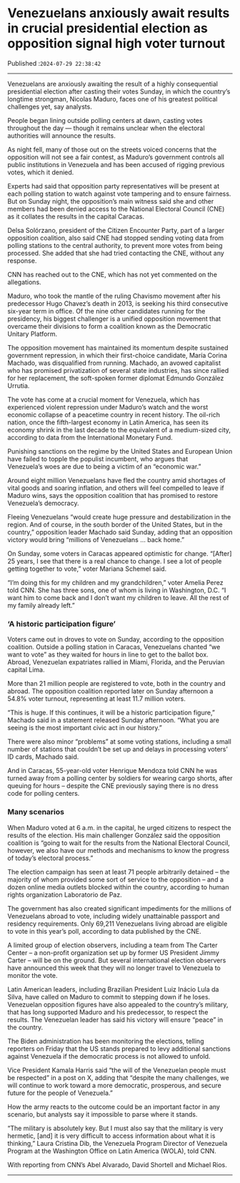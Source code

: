 # Venezuelans anxiously await results in crucial presidential election as opposition signal high voter turnout

Published :`2024-07-29 22:38:42`

---

Venezuelans are anxiously awaiting the result of a highly consequential presidential election after casting their votes Sunday, in which the country’s longtime strongman, Nicolas Maduro, faces one of his greatest political challenges yet, say analysts.

People began lining outside polling centers at dawn, casting votes throughout the day — though it remains unclear when the electoral authorities will announce the results.

As night fell, many of those out on the streets voiced concerns that the opposition will not see a fair contest, as Maduro’s government controls all public institutions in Venezuela and has been accused of rigging previous votes, which it denied.

Experts had said that opposition party representatives will be present at each polling station to watch against vote tampering and to ensure fairness. But on Sunday night, the opposition’s main witness said she and other members had been denied access to the National Electoral Council (CNE) as it collates the results in the capital Caracas.

Delsa Solórzano, president of the Citizen Encounter Party, part of a larger opposition coalition, also said CNE had stopped sending voting data from polling stations to the central authority, to prevent more votes from being processed. She added that she had tried contacting the CNE, without any response.

CNN has reached out to the CNE, which has not yet commented on the allegations.

Maduro, who took the mantle of the ruling Chavismo movement after his predecessor Hugo Chavez’s death in 2013, is seeking his third consecutive six-year term in office. Of the nine other candidates running for the presidency, his biggest challenger is a unified opposition movement that overcame their divisions to form a coalition known as the Democratic Unitary Platform.

The opposition movement has maintained its momentum despite sustained government repression, in which their first-choice candidate, María Corina Machado, was disqualified from running. Machado, an avowed capitalist who has promised privatization of several state industries, has since rallied for her replacement, the soft-spoken former diplomat Edmundo González Urrutia.

The vote has come at a crucial moment for Venezuela, which has experienced violent repression under Maduro’s watch and the worst economic collapse of a peacetime country in recent history. The oil-rich nation, once the fifth-largest economy in Latin America, has seen its economy shrink in the last decade to the equivalent of a medium-sized city, according to data from the International Monetary Fund.

Punishing sanctions on the regime by the United States and European Union have failed to topple the populist incumbent, who argues that Venezuela’s woes are due to being a victim of an “economic war.”

Around eight million Venezuelans have fled the country amid shortages of vital goods and soaring inflation, and others will feel compelled to leave if Maduro wins, says the opposition coalition that has promised to restore Venezuela’s democracy.

Fleeing Venezuelans “would create huge pressure and destabilization in the region. And of course, in the south border of the United States, but in the country,” opposition leader Machado said Sunday, adding that an opposition victory would bring “millions of Venezuelans … back home.”

On Sunday, some voters in Caracas appeared optimistic for change. “[After] 25 years, I see that there is a real chance to change. I see a lot of people getting together to vote,” voter Mariana Schemel said.

“I’m doing this for my children and my grandchildren,” voter Amelia Perez told CNN. She has three sons, one of whom is living in Washington, D.C. “I want him to come back and I don’t want my children to leave. All the rest of my family already left.”

### ‘A historic participation figure’

Voters came out in droves to vote on Sunday, according to the opposition coalition. Outside a polling station in Caracas, Venezuelans chanted “we want to vote” as they waited for hours in line to get to the ballot box. Abroad, Venezuelan expatriates rallied in Miami, Florida, and the Peruvian capital Lima.

More than 21 million people are registered to vote, both in the country and abroad. The opposition coalition reported later on Sunday afternoon a 54.8% voter turnout, representing at least 11.7 million voters.

“This is huge. If this continues, it will be a historic participation figure,” Machado said in a statement released Sunday afternoon. “What you are seeing is the most important civic act in our history.”

There were also minor “problems” at some voting stations, including a small number of stations that couldn’t be set up and delays in processing voters’ ID cards, Machado said.

And in Caracas, 55-year-old voter Henrique Mendoza told CNN he was turned away from a polling center by soldiers for wearing cargo shorts, after queuing for hours – despite the CNE previously saying there is no dress code for polling centers.

### Many scenarios

When Maduro voted at 6 a.m. in the capital, he urged citizens to respect the results of the election. His main challenger González said the opposition coalition is “going to wait for the results from the National Electoral Council, however, we also have our methods and mechanisms to know the progress of today’s electoral process.”

The election campaign has seen at least 71 people arbitrarily detained – the majority of whom provided some sort of service to the opposition – and a dozen online media outlets blocked within the country, according to human rights organization Laboratorio de Paz.

The government has also created significant impediments for the millions of Venezuelans abroad to vote, including widely unattainable passport and residency requirements. Only 69,211 Venezuelans living abroad are eligible to vote in this year’s poll, according to data published by the CNE.

A limited group of election observers, including a team from The Carter Center – a non-profit organization set up by former US President Jimmy Carter – will be on the ground. But several international election observers have announced this week that they will no longer travel to Venezuela to monitor the vote.

Latin American leaders, including Brazilian President Luiz Inácio Lula da Silva, have called on Maduro to commit to stepping down if he loses. Venezuelan opposition figures have also appealed to the country’s military, that has long supported Maduro and his predecessor, to respect the results. The Venezuelan leader has said his victory will ensure “peace” in the country.

The Biden administration has been monitoring the elections, telling reporters on Friday that the US stands prepared to levy additional sanctions against Venezuela if the democratic process is not allowed to unfold.

Vice President Kamala Harris said “the will of the Venezuelan people must be respected” in a post on X, adding that “despite the many challenges, we will continue to work toward a more democratic, prosperous, and secure future for the people of Venezuela.”

How the army reacts to the outcome could be an important factor in any scenario, but analysts say it impossible to parse where it stands.

“The military is absolutely key. But I must also say that the military is very hermetic, [and] it is very difficult to access information about what it is thinking,” Laura Cristina Dib, the Venezuela Program Director of Venezuela Program at the Washington Office on Latin America (WOLA), told CNN.

With reporting from CNN’s Abel Alvarado, David Shortell and Michael Rios.

---

